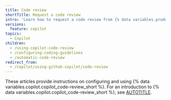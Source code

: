 ```yaml
---
title: Code review
shortTitle: Request a code review
intro: 'Learn how to request a code review from {% data variables.product.prodname_copilot %}.'
versions:
  feature: copilot
topics:
  - Copilot
children:
  - /using-copilot-code-review
  - /configuring-coding-guidelines
  - /automatic-code-review
redirect_from:
  - /copilot/using-github-copilot/code-review
---
```


These articles provide instructions on configuring and using {% data variables.copilot.copilot_code-review_short %}. For an introduction to {% data variables.copilot.copilot_code-review_short %}, see [AUTOTITLE](/copilot/concepts/code-review).
